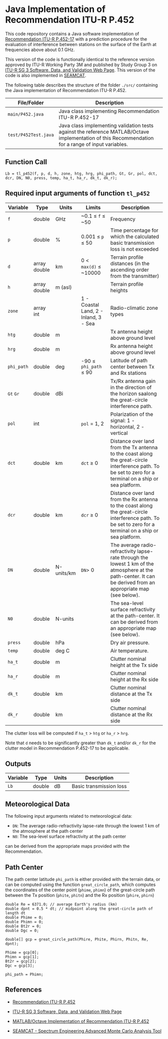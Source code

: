 # Java Implementation of Recommendation ITU-R P.452

This code repository contains a Java software implementation of  [Recommendation ITU-R P.452-17](https://www.itu.int/rec/R-REC-P.452/en)  with a prediction procedure for the evaluation of interference between stations on the surface of the Earth at frequencies above about 0.1 GHz. 

This version of the code is functionally identical to the reference version approved by ITU-R Working Party 3M and published by Study Group 3 on [ITU-R SG 3 Software, Data, and Validation Web Page](https://www.itu.int/en/ITU-R/study-groups/rsg3/Pages/iono-tropo-spheric.aspx). This version of the code is also implemented in [SEAMCAT](https://seamcat.org).


The following table describes the structure of the folder `./src/` containing the Java implementation of Recommendation ITU-R P.452.

| File/Folder               | Description                                                         |
|----------------------------|---------------------------------------------------------------------|
|`main/P452.java`                | Java class implementing Recommendation ITU-R P.452-17          |
|`test/P452Test.java`          | Java class implementing validation tests against the reference MATLAB/Octave implementation of this Recommendation for a range of input variables.          |



## Function Call

~~~ 
Lb = tl_p452(f, p, d, h, zone, htg, hrg, phi_path, Gt, Gr, pol, dct, dcr, DN, N0, press, temp, ha_t, ha_r, dk_t, dk_r);
~~~

## Required input arguments of function `tl_p452`

| Variable          | Type   | Units | Limits       | Description  |
|-------------------|--------|-------|--------------|--------------|
| `f`               | double | GHz   | ~0.1 ≤ `f` ≤ ~50 | Frequency   |
| `p         `      | double  | %     | 0.001 ≤ `p` ≤ 50 | Time percentage for which the calculated basic transmission loss is not exceeded |
| `d`               | array double | km    |  0 < `max(d)` ≤ ~10000 | Terrain profile distances (in the ascending order from the transmitter)|
| `h`          | array double | m (asl)   |   | Terrain profile heights |
| `zone`           | array int   |       | 1 - Coastal Land, 2 - Inland, 3 - Sea             |  Radio-climatic zone types |
| `htg`           | double    | m      |           |  Tx antenna height above ground level |
| `hrg`           | double    | m      |          |  Rx antenna height above ground level |
| `phi_path`           | double    | deg      |   -90 ≤ `phi_path`  ≤ 90          |  Latitude of path center between Tx and Rx stations |
| `Gt`  `Gr`           | double  |   dBi    |           |  Tx/Rx antenna gain in the direction of the horizon saalong the great-circle interference path. |
| `pol`           | int    |       |   `pol`  = 1, 2          |  Polarization of the signal: 1 - horizontal, 2 - vertical |
| `dct`           | double    | km      |   `dct` ≥ 0          |  Distance over land from the Tx antenna to the coast along the great-circle interference path. To be set to zero for a terminal on a ship or sea platform.|
| `dcr`           | double    | km      |   `dcr` ≥ 0          |  Distance over land from the Rx antenna to the coast along the great-circle interference path. To be set to zero for a terminal on a ship or sea platform.|
| `DN`            | double    | N-units/km      | `DN`> 0           | The average radio-refractivity lapse-rate through the lowest 1 km of the atmosphere at the path-center. It can be derived from an appropriate map (see below).  |
| `N0`           | double    | N-units      |             | The sea-level surface refractivity at the path-center. It can be derived from an appropriate map (see below).|
| `press`           | double    | hPa      |             | Dry air pressure.|
| `temp`           | double    | deg C      |             | Air temperature.|
| `ha_t`           | double    | m      |             | Clutter nominal height at the Tx side |
| `ha_r`           | double    | m      |             | Clutter nominal height at the Rx side |
| `dk_t`           | double    | km      |             | Clutter nominal distance at the Tx side |
| `dk_r`           | double    | km      |             | Clutter nominal distance at the Rx side |

The clutter loss will be computed if `ha_t` > `htg` or `ha_r` > `hrg`.

Note that  `d` needs to be significantly greater than `dk_t` and/or `dk_r` for the clutter model in Recommendation P.452-17 to be applicable.

 
## Outputs ##

| Variable   | Type   | Units | Description |
|------------|--------|-------|-------------|
| `Lb`    | double | dB    | Basic transmission loss |


## Meteorological Data
The following input arguments related to meteorological data:

* `DN`: The average radio-refractivity lapse-rate through the lowest 1 km of the atmosphere at the path center
* `N0`: The sea-level surface refractivity at the path center

can be derived from the appropriate maps provided with the Recommendation.

## Path Center
The path center latitude `phi_path` is either provided with the terrain data, or can be computed using the function `great_circle_path`, which computes the coordinates of the center point (`phime`, `phimn`) 
of the great-circle path between the Tx position (`phite`, `phitn`)  and the Rx position (`phire`, `phirn`) 

~~~
double Re = 6371.0; // average Earth's radius (km)
double dpnt = 0.5 * dt; // midpoint along the great-circle path of length dt
double Phime = 0;
double Phimn = 0;
double Bt2r = 0;
double Dgc = 0;

double[] gcp = great_circle_path(Phire, Phite, Phirn, Phitn, Re, dpnt);

Phime = gcp[0];
Phimn = gcp[1];
Bt2r = gcp[2];
Dgc = gcp[3];

phi_path = Phimn;
~~~


## References

* [Recommendation ITU-R P.452](https://www.itu.int/rec/R-REC-P.452/en)

* [ITU-R SG 3 Software, Data, and Validation Web Page](https://www.itu.int/en/ITU-R/study-groups/rsg3/Pages/iono-tropo-spheric.aspx)

* [MATLAB/Octave Implementation of Recommendation ITU-R P.452](https://github/eeveetza/p452)

* [SEAMCAT - Spectrum Engineering Advanced Monte Carlo Analysis Tool](https://seamcat.org)